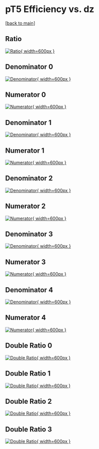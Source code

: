 # pT5 Efficiency vs. dz

[[back to main](./)]



## Ratio

[![Ratio](../mtv/var/pT5_vtr_321_0_eff_dz.png){ width=600px }](../mtv/var/pT5_vtr_321_0_eff_dz.pdf)

## Denominator 0

[![Denominator](../mtv/den/pT5_vtr_321_0_eff_dz_den0.png){ width=600px }](../mtv/den/pT5_vtr_321_0_eff_dz_den0.pdf)

## Numerator 0

[![Numerator](../mtv/num/pT5_vtr_321_0_eff_dz_num0.png){ width=600px }](../mtv/num/pT5_vtr_321_0_eff_dz_num0.pdf)

## Denominator 1

[![Denominator](../mtv/den/pT5_vtr_321_0_eff_dz_den1.png){ width=600px }](../mtv/den/pT5_vtr_321_0_eff_dz_den1.pdf)

## Numerator 1

[![Numerator](../mtv/num/pT5_vtr_321_0_eff_dz_num1.png){ width=600px }](../mtv/num/pT5_vtr_321_0_eff_dz_num1.pdf)

## Denominator 2

[![Denominator](../mtv/den/pT5_vtr_321_0_eff_dz_den2.png){ width=600px }](../mtv/den/pT5_vtr_321_0_eff_dz_den2.pdf)

## Numerator 2

[![Numerator](../mtv/num/pT5_vtr_321_0_eff_dz_num2.png){ width=600px }](../mtv/num/pT5_vtr_321_0_eff_dz_num2.pdf)

## Denominator 3

[![Denominator](../mtv/den/pT5_vtr_321_0_eff_dz_den3.png){ width=600px }](../mtv/den/pT5_vtr_321_0_eff_dz_den3.pdf)

## Numerator 3

[![Numerator](../mtv/num/pT5_vtr_321_0_eff_dz_num3.png){ width=600px }](../mtv/num/pT5_vtr_321_0_eff_dz_num3.pdf)

## Denominator 4

[![Denominator](../mtv/den/pT5_vtr_321_0_eff_dz_den4.png){ width=600px }](../mtv/den/pT5_vtr_321_0_eff_dz_den4.pdf)

## Numerator 4

[![Numerator](../mtv/num/pT5_vtr_321_0_eff_dz_num4.png){ width=600px }](../mtv/num/pT5_vtr_321_0_eff_dz_num4.pdf)

## Double Ratio 0

[![Double Ratio](../mtv/ratio/pT5_vtr_321_0_eff_dz_ratio0.png){ width=600px }](../mtv/ratio/pT5_vtr_321_0_eff_dz_ratio0.pdf)

## Double Ratio 1

[![Double Ratio](../mtv/ratio/pT5_vtr_321_0_eff_dz_ratio1.png){ width=600px }](../mtv/ratio/pT5_vtr_321_0_eff_dz_ratio1.pdf)

## Double Ratio 2

[![Double Ratio](../mtv/ratio/pT5_vtr_321_0_eff_dz_ratio2.png){ width=600px }](../mtv/ratio/pT5_vtr_321_0_eff_dz_ratio2.pdf)

## Double Ratio 3

[![Double Ratio](../mtv/ratio/pT5_vtr_321_0_eff_dz_ratio3.png){ width=600px }](../mtv/ratio/pT5_vtr_321_0_eff_dz_ratio3.pdf)

